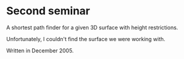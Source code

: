 Second seminar
==============

A shortest path finder for a given 3D surface with height restrictions.

Unfortunately, I couldn't find the surface we were working with.

Written in December 2005.
